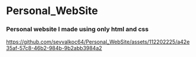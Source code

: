 # Personal_WebSite

### Personal website I made using only html and css

https://github.com/sevvalkoc64/Personal_WebSite/assets/112202225/a42e35af-57c8-46b2-984b-9b2abb3984a2

